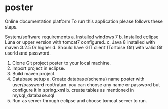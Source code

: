 # poster
Online documentation platform
To run this application please follows these steps.

System/software requirements
	a.	Installed windows 7
	b.	Installed eclipse Luna or upper version with tomcat7 configured.
	c.	Java 8 installed with maven 3.2.5 0r higher
	d.	Should have GIT client (Tortoise Git) with valid Git userId and password.

1.	Clone Git project poster to your local machine.
2.	Import project in eclipse.
3.	Build maven project.
4.	Database setup
	a.	Create database(schema) name poster with user/password root/ratan. you can choose any name or password but configure it in spring.xml
	b.	create tables as mentioned in mysql_database.sql
5.	Run as server through eclipse and choose tomcat server to run.

